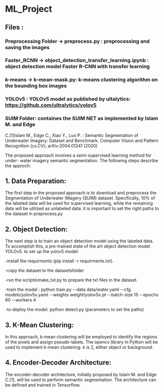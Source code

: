# ML_Project

## Files : 

### Preprocessing Folder -> preprocess.py : preprocessing and saving the images
### Faster_RCNN -> object_detection_transfer_learning.ipynb : object detection model Faster R-CNN with transfer learning
### k-means -> k-mean-mask.py: k-means clustering algorithm on the bounding box images
### YOLOv5 : YOLOv5 model as published by ultalytics: https://github.com/ultralytics/yolov5
### SUIM Folder: containes the SUIM NET as implemented by Islam M. and Edge
C.[1]Islam M., Edge C., Xiao Y., Luo P. : Semantic Segmentation of Underwater Imagery: Dataset and Benchmark. Computer Vision and Pattern Recognition (cs.CV); arXiv:2004.01241 (2020)



The proposed approach involves a semi-supervised learning method for under-
water imagery semantic segmentation. The following steps describe the approch:

## 1. Data Preparation:

The first step in the proposed approach is to download and preprocess the
Segmentation of Underwater IMagery (SUIM) dataset. Specifically, 10% of
the labeled data will be used for supervised learning, while the remaining
data will be utilized as unlabeled data. it is important to set the right paths to the dataset in preprocess.py

## 2. Object Detection:
The next step is to train an object detection model using the labeled data.
To accomplish this, a pre-trained state of the art object detection model
YOLOv5. to set up the yolov5 model: 

-install the requirments (pip install -r requirments.txt). 

-copy the dataset to the datasetsfolder

-run the scripts\make_txt.py to prepare the txt files in the dataset.

-train the model : python train.py --data data/water.yaml --cfg models/yolov5x.yaml --weights weight/yolov5x.pt --batch-size 15 --epochs 80 --workers 4

-to deploy the model: python detect.py (parameters to set the paths) 

## 3. K-Mean Clustering:
In this approach, k-mean clustering will be employed to identify the regions
of the pixels and assign pseudo-labels. The opencv library in Python will be
used to implement k-mean clustering. k is 2, either object or background.

## 4. Encoder-Decoder Architecture:
The encoder-decoder architecture, initially proposed by Islam M. and Edge
C.[1], will be used to perform semantic segmentation. The architecture can
be defined and trained in Tensorflow.







